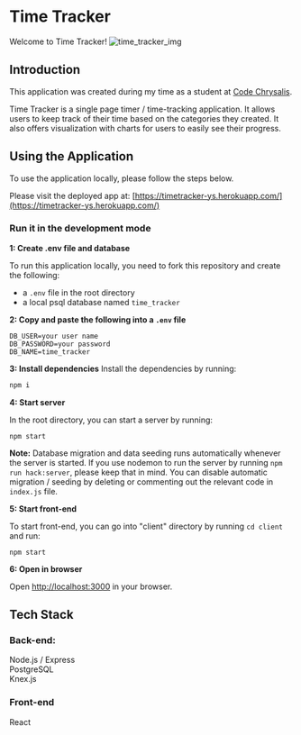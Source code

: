 # Time Tracker

Welcome to Time Tracker!
![time_tracker_img](https://user-images.githubusercontent.com/72680138/169623079-d7cef01d-06a5-40e7-9002-286e00f15ecc.jpg)

## Introduction

This application was created during my time as a student at [Code Chrysalis](https://www.codechrysalis.io/ "Code Chrysalis Website").

Time Tracker is a single page timer / time-tracking application. It allows users to keep track of their time based on the categories they created. It also offers visualization with charts for users to easily see their progress.

## Using the Application

To use the application locally, please follow the steps below.

Please visit the deployed app at: [https://timetracker-ys.herokuapp.com/](https://timetracker-ys.herokuapp.com/)

### Run it in the development mode

**1: Create .env file and database**

To run this application locally, you need to fork this repository and create the following:

- a `.env` file in the root directory
- a local psql database named `time_tracker`

**2: Copy and paste the following into a `.env` file**

```
DB_USER=your user name
DB_PASSWORD=your password
DB_NAME=time_tracker
```

**3: Install dependencies**
Install the dependencies by running:

```jsx
npm i
```

**4: Start server**

In the root directory, you can start a server by running:

`npm start`

**Note:** Database migration and data seeding runs automatically whenever the server is started. If you use nodemon to run the server by running `npm run hack:server`, please keep that in mind.
You can disable automatic migration / seeding by deleting or commenting out the relevant code in `index.js` file.

**5: Start front-end**

To start front-end, you can go into "client" directory by running `cd client` and run:

`npm start`

**6: Open in browser**

Open [http://localhost:3000](http://localhost:3000) in your browser.

## Tech Stack

### Back-end:

Node.js / Express\
PostgreSQL\
Knex.js

### Front-end

React
